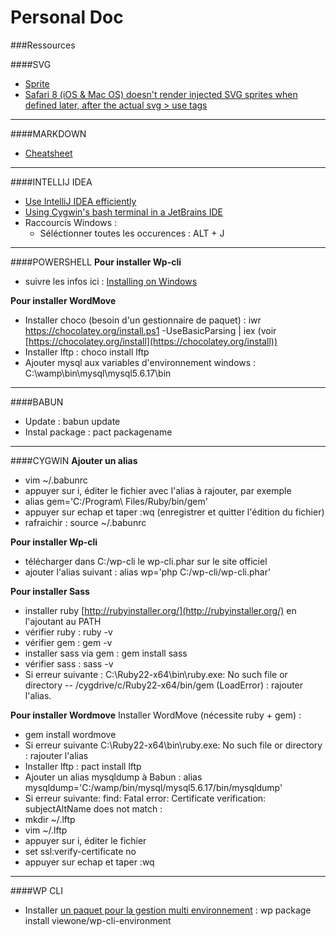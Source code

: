 # Personal Doc

###Ressources

####SVG
- [Sprite](https://css-tricks.com/svg-sprites-use-better-icon-fonts/)
- [Safari 8 (iOS & Mac OS) doesn't render injected SVG sprites when defined later, after the actual svg > use tags](https://gist.github.com/rhawbert/05c7a758cb22d2a1ed24)

---

####MARKDOWN
- [Cheatsheet](https://github.com/adam-p/markdown-here/wiki/Markdown-Cheatsheet)

---

####INTELLIJ IDEA
- [Use IntelliJ IDEA efficiently](https://vimeo.com/98922030)
- [Using Cygwin's bash terminal in a JetBrains IDE](http://engineroom.teamwork.com/using-cygwins-bash-terminal-in-a-jetbrains-ide/)
- Raccourcis  Windows : 
  - Séléctionner toutes les occurences : ALT + J

---

####POWERSHELL
**Pour installer Wp-cli**
- suivre les infos ici : [Installing on Windows](https://wp-cli.org/docs/installing/#installing-on-windows)

**Pour installer WordMove**
- Installer choco (besoin d'un gestionnaire de paquet) : iwr https://chocolatey.org/install.ps1 -UseBasicParsing | iex
(voir [https://chocolatey.org/install](https://chocolatey.org/install))
- Installer lftp : choco install lftp
- Ajouter mysql aux variables d'environnement windows : C:\wamp\bin\mysql\mysql5.6.17\bin

---

####BABUN
- Update : babun update
- Instal package : pact packagename

---

####CYGWIN
**Ajouter un alias**
- vim ~/.babunrc
- appuyer sur i, éditer le fichier avec l'alias à rajouter, par exemple 
- alias gem='C:/Program\ Files/Ruby/bin/gem'
- appuyer sur echap et taper :wq (enregistrer et quitter l'édition du fichier)
- rafraichir : source ~/.babunrc

**Pour installer Wp-cli**
- télécharger dans C:/wp-cli le wp-cli.phar sur le site officiel
- ajouter l'alias suivant : alias wp='php C:/wp-cli/wp-cli.phar'

**Pour installer Sass**
- installer ruby [http://rubyinstaller.org/](http://rubyinstaller.org/) en l'ajoutant au PATH
- vérifier ruby : ruby -v
- vérifier gem : gem -v
- installer sass via gem : gem install sass
- vérifier sass : sass -v
- Si erreur suivante : C:\Ruby22-x64\bin\ruby.exe: No such file or directory -- /cygdrive/c/Ruby22-x64/bin/gem (LoadError) : rajouter l'alias.

**Pour installer Wordmove**
Installer WordMove (nécessite ruby + gem) : 
- gem install wordmove 
- Si erreur suivante  C:\Ruby22-x64\bin\ruby.exe: No such file or directory : rajouter l'alias
- Installer lftp : pact install lftp
- Ajouter un alias mysqldump à Babun : alias mysqldump='C:/wamp/bin/mysql/mysql5.6.17/bin/mysqldump'
- Si erreur suivante: find: Fatal error: Certificate verification: subjectAltName does not match :
- mkdir ~/.lftp
- vim ~/.lftp
- appuyer sur i, éditer le fichier
- set ssl:verify-certificate no
- appuyer sur echap et taper :wq

---

####WP CLI
- Installer [un paquet pour la gestion multi environnement](https://github.com/viewone/wp-cli-environment) : wp package install viewone/wp-cli-environment






